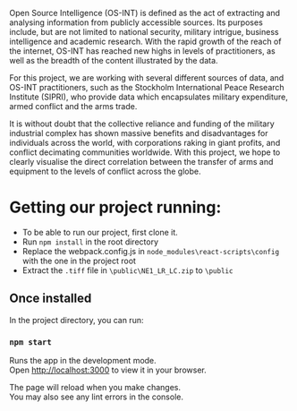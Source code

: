 Open Source Intelligence (OS-INT) is defined as the act of extracting and analysing information from publicly accessible sources. Its purposes include, but are not limited to national security, military intrigue, business intelligence and academic research. With the rapid growth of the reach of the internet, OS-INT has reached new highs in levels of practitioners, as well as the breadth of the content illustrated by the data. 



For this project, we are working with several different sources of data, and OS-INT practitioners, such as the Stockholm International Peace Research Institute (SIPRI), who provide data which encapsulates military expenditure, armed conflict and the arms trade.


It is without doubt that the collective reliance and funding of the military industrial complex has shown massive benefits and disadvantages for individuals across the world, with corporations raking in giant profits, and conflict decimating communities worldwide. With this project, we hope to clearly visualise the direct correlation between the transfer of arms and equipment to the levels of conflict across the globe.


# Getting our project running:
- To be able to run our project, first clone it.
- Run `npm install` in the root directory
- Replace the webpack.config.js in `node_modules\react-scripts\config` with the one in the project root
- Extract the `.tiff` file in `\public\NE1_LR_LC.zip` to  `\public`

## Once installed

In the project directory, you can run:

### `npm start`

Runs the app in the development mode.\
Open [http://localhost:3000](http://localhost:3000) to view it in your browser.

The page will reload when you make changes.\
You may also see any lint errors in the console.
